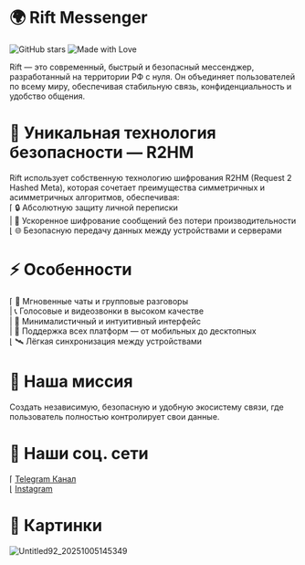 # 🌍 Rift Messenger #
![GitHub stars](https://img.shields.io/github/stars/Weoge/Rift?style=social)
![Made with Love](https://img.shields.io/badge/Made%20with-%E2%9D%A4-red) 

Rift — это современный, быстрый и безопасный мессенджер, разработанный на территории РФ с нуля.
Он объединяет пользователей по всему миру, обеспечивая стабильную связь, конфиденциальность и удобство общения.

# 🔐 Уникальная технология безопасности — R2HM #

Rift использует собственную технологию шифрования R2HM (Request 2 Hashed Meta),
которая сочетает преимущества симметричных и асимметричных алгоритмов, обеспечивая: \
⌈ 🔒 Абсолютную защиту личной переписки \
| 🧠 Ускоренное шифрование сообщений без потери производительности \
⌊ 🌐 Безопасную передачу данных между устройствами и серверами

# ⚡ Особенности #
⌈ 💬 Мгновенные чаты и групповые разговоры \
| 📞 Голосовые и видеозвонки в высоком качестве \
| 🌙 Минималистичный и интуитивный интерфейс \
| 📱 Поддержка всех платформ — от мобильных до десктопных \
⌊ 🛰️ Лёгкая синхронизация между устройствами

# 🚀 Наша миссия #
Создать независимую, безопасную и удобную экосистему связи,
где пользователь полностью контролирует свои данные.
# 🔗 Наши соц. сети #
⌈ [Telegram Канал](https://t.me/rift_messenger) \
⌊ [Instagram](https://instagram.com/rift_messenger)
# 📸 Картинки
![Untitled92_20251005145349](https://github.com/user-attachments/assets/7cc70429-b5d5-4dfc-811a-e106dccc6770)

